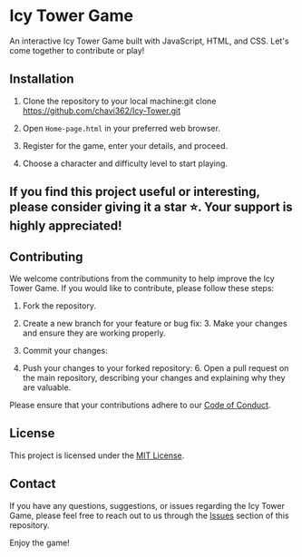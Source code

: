 # Icy Tower Game

An interactive Icy Tower Game built with JavaScript, HTML, and CSS. Let's come together to contribute or play!

## Installation

1. Clone the repository to your local machine:git clone https://github.com/chavi362/Icy-Tower.git
2. Open `Home-page.html` in your preferred web browser.

3. Register for the game, enter your details, and proceed.

4. Choose a character and difficulty level to start playing.
## If you find this project useful or interesting, please consider giving it a star ⭐️. Your support is highly appreciated!
## Contributing

We welcome contributions from the community to help improve the Icy Tower Game. If you would like to contribute, please follow these steps:

1. Fork the repository.

2. Create a new branch for your feature or bug fix:
   3. Make your changes and ensure they are working properly.

4. Commit your changes:
   
5. Push your changes to your forked repository:
   6. Open a pull request on the main repository, describing your changes and explaining why they are valuable.

Please ensure that your contributions adhere to our [Code of Conduct](CODE_OF_CONDUCT.md).

## License

This project is licensed under the [MIT License](LICENSE).

## Contact

If you have any questions, suggestions, or issues regarding the Icy Tower Game, please feel free to reach out to us through the [Issues](https://github.com/chavi362/Icy-Tower/issues) section of this repository.

Enjoy the game!
